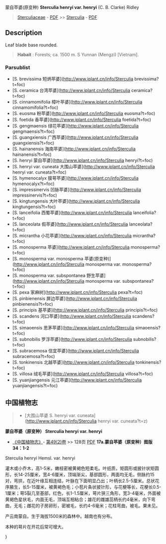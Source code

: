 蒙自苹婆(原变种) **Sterculia henryi var. henryi** (C. B. Clarke) Ridley

> [Sterculiaceae](http://www.iplant.cn/info/Sterculiaceae?t=foc) - [PDF](http://www.iplant.cn/foc/pdf/Sterculiaceae.pdf) >> [Sterculia](http://www.iplant.cn/info/Sterculia?t=foc) - [PDF](http://www.iplant.cn/foc/pdf/Sterculia.pdf)
## Description

Leaf blade base rounded.

> **Habait** : 
> Forests; ca. 1500 m. S Yunnan (Mengzi) [Vietnam].

### Parsublist

* [S.  brevissima  短炳苹婆](http://www.iplant.cn/info/Sterculia brevissima?t=foc)
* [S.  ceramica  台湾苹婆](http://www.iplant.cn/info/Sterculia ceramica?t=foc)
* [S.  cinnamomifolia  樟叶苹婆](http://www.iplant.cn/info/Sterculia cinnamomifolia?t=foc)
* [S.  euosma  粉苹婆](http://www.iplant.cn/info/Sterculia euosma?t=foc)
* [S.  foetida  香苹婆](http://www.iplant.cn/info/Sterculia foetida?t=foc)
* [S.  gengmaensis  绿花苹婆](http://www.iplant.cn/info/Sterculia gengmaensis?t=foc)
* [S.  guangxiensis  广西苹婆](http://www.iplant.cn/info/Sterculia guangxiensis?t=foc)
* [S.  hainanensis  海南苹婆](http://www.iplant.cn/info/Sterculia hainanensis?t=foc)
* [S.  henryi  蒙自苹婆](http://www.iplant.cn/info/Sterculia henryi?t=foc)
* [S.  henryi var. cuneata  大围山苹婆](http://www.iplant.cn/info/Sterculia henryi var. cuneata?t=foc)
* [S.  hymenocalyx  膜萼苹婆](http://www.iplant.cn/info/Sterculia hymenocalyx?t=foc)
* [S.  impressinervis  凹脉苹婆](http://www.iplant.cn/info/Sterculia impressinervis?t=foc)
* [S.  kingtungensis  大叶苹婆](http://www.iplant.cn/info/Sterculia kingtungensis?t=foc)
* [S.  lanceifolia  西蜀苹婆](http://www.iplant.cn/info/Sterculia lanceifolia?t=foc)
* [S.  lanceolata  假苹婆](http://www.iplant.cn/info/Sterculia lanceolata?t=foc)
* [S.  micrantha  小花苹婆](http://www.iplant.cn/info/Sterculia micrantha?t=foc)
* [S.  monosperma  苹婆](http://www.iplant.cn/info/Sterculia monosperma?t=foc)
* [S.  monosperma var. monosperma  苹婆(原变种)](http://www.iplant.cn/info/Sterculia monosperma var. monosperma?t=foc)
* [S.  monosperma var. subspontanea  野生苹婆](http://www.iplant.cn/info/Sterculia monosperma var. subspontanea?t=foc)
* [S.  pexa  家麻树](http://www.iplant.cn/info/Sterculia pexa?t=foc)
* [S.  pinbienensis  屏边苹婆](http://www.iplant.cn/info/Sterculia pinbienensis?t=foc)
* [S.  principis  基苹婆](http://www.iplant.cn/info/Sterculia principis?t=foc)
* [S.  scandens  河口苹婆](http://www.iplant.cn/info/Sterculia scandens?t=foc)
* [S.  simaoensis  思茅苹婆](http://www.iplant.cn/info/Sterculia simaoensis?t=foc)
* [S.  subnobilis  罗浮苹婆](http://www.iplant.cn/info/Sterculia subnobilis?t=foc)
* [S.  subracemosa  信宜苹婆](http://www.iplant.cn/info/Sterculia subracemosa?t=foc)
* [S.  tonkinensis  北越苹婆](http://www.iplant.cn/info/Sterculia tonkinensis?t=foc)
* [S.  villosa  绒毛苹婆](http://www.iplant.cn/info/Sterculia villosa?t=foc)
* [S.  yuanjiangensis  元江苹婆](http://www.iplant.cn/info/Sterculia yuanjiangensis?t=foc)

## 中国植物志

> * [大围山苹婆  S.  henryi var. cuneata](http://www.iplant.cn/info/Sterculia henryi var. cuneata?t=z)

**蒙自苹婆（原变种） Sterculia henryi var. henryi**

* [《中国植物志》](http://www.iplant.cn/frps)- [第49(2)卷](http://www.iplant.cn/frps/vol/49(2)) >> 128页 [PDF](http://www.iplant.cn/frps/pdf/49(2)/128.PDF)
**17a.蒙自苹婆（原变种）图版34：1-2**

Sterculia henryi Hemsl. var. henryi

灌木或小乔木，高1-5米，嫩枝密被黄褐色短柔毛。叶纸质，矩圆形或披针状矩圆形，长14-25厘米，宽4-6厘米，顶端渐尖，基部圆形，两面均无毛，侧脉约15对，弯拱，在近叶缘互相连结，叶脉在下面明显凸出；叶柄长2.5-5厘米。总状花序腋生，长5-15厘米，被黄褐色毛；小苞片条状披针形，与花梗等长，花梗长0.5-1厘米；萼5裂几至基部，红色，长1-1.5厘米，萼片狭三角形，宽3-4毫米，外面被黄褐色星状毛，内面无毛，顶端互相粘合；雄花的雌雄蕊柄长约4毫米，向下弯曲，无毛；雌花的子房卵形，密被毛，长约4-6毫米；花柱弯曲，被毛。果未见。

产云南蒙自。生于海拔1500米的森林中。越南也有分布。

本种的萼片在开花后常可增大。

}